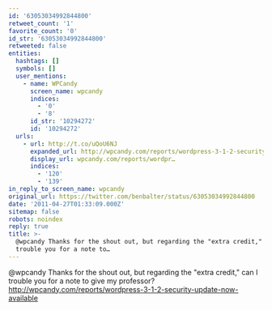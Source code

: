 ```yaml
---
id: '63053034992844800'
retweet_count: '1'
favorite_count: '0'
id_str: '63053034992844800'
retweeted: false
entities:
  hashtags: []
  symbols: []
  user_mentions:
    - name: WPCandy
      screen_name: wpcandy
      indices:
        - '0'
        - '8'
      id_str: '10294272'
      id: '10294272'
  urls:
    - url: http://t.co/uQoU6NJ
      expanded_url: http://wpcandy.com/reports/wordpress-3-1-2-security-update-now-available
      display_url: wpcandy.com/reports/wordpr…
      indices:
        - '120'
        - '139'
in_reply_to_screen_name: wpcandy
original_url: https://twitter.com/benbalter/status/63053034992844800
date: '2011-04-27T01:33:09.000Z'
sitemap: false
robots: noindex
reply: true
title: >-
  @wpcandy Thanks for the shout out, but regarding the "extra credit," can I
  trouble you for a note to…
---
```


@wpcandy Thanks for the shout out, but regarding the "extra credit," can I trouble you for a note to give my professor? http://wpcandy.com/reports/wordpress-3-1-2-security-update-now-available
